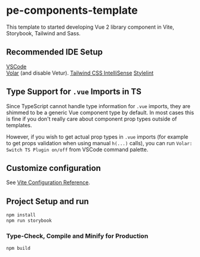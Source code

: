 # pe-components-template 

This template to started developing Vue 2 library component in Vite, Storybook, Tailwind and Sass.

## Recommended IDE Setup

[VSCode](https://code.visualstudio.com/)  
[Volar](https://marketplace.visualstudio.com/items?itemName=zardoy.testPatched1) (and disable Vetur).
[Tailwind CSS IntelliSense](https://marketplace.visualstudio.com/items?itemName=bradlc.vscode-tailwindcss)
[Stylelint](https://marketplace.visualstudio.com/items?itemName=stylelint.vscode-stylelint)

## Type Support for `.vue` Imports in TS

Since TypeScript cannot handle type information for `.vue` imports, they are shimmed to be a generic Vue component type by default. In most cases this is fine if you don't really care about component prop types outside of templates.

However, if you wish to get actual prop types in `.vue` imports (for example to get props validation when using manual `h(...)` calls), you can run `Volar: Switch TS Plugin on/off` from VSCode command palette.

## Customize configuration

See [Vite Configuration Reference](https://vitejs.dev/config/).

## Project Setup and run

```sh
npm install
npm run storybook
```

### Type-Check, Compile and Minify for Production

```sh
npm build
```

